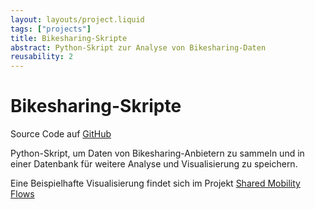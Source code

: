```yaml
---
layout: layouts/project.liquid
tags: ["projects"]
title: Bikesharing-Skripte
abstract: Python-Skript zur Analyse von Bikesharing-Daten
reusability: 2
---
```


# Bikesharing-Skripte

Source Code auf [GitHub](https://github.com/technologiestiftung/bike-sharing)

Python-Skript, um Daten von Bikesharing-Anbietern zu sammeln und in einer Datenbank für weitere Analyse und Visualisierung zu speichern.

Eine Beispielhafte Visualisierung findet sich im Projekt [Shared Mobility Flows](http://bikesharing.citylab-berlin.org/)
